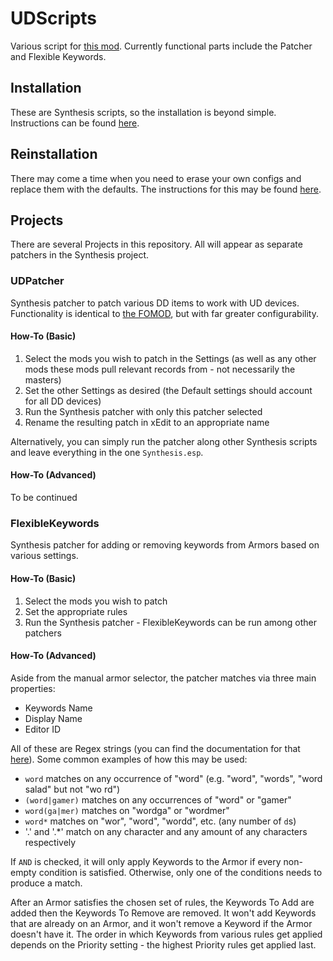 # UDScripts

Various script for [this mod](https://github.com/IHateMyKite/UnforgivingDevices). Currently functional parts include the Patcher and Flexible Keywords.

## Installation

These are Synthesis scripts, so the installation is beyond simple. Instructions can be found [here](https://github.com/Mutagen-Modding/Synthesis/wiki/Installation).

## Reinstallation

There may come a time when you need to erase your own configs and replace them with the defaults. The instructions for this may be found [here](https://github.com/Mutagen-Modding/Synthesis/wiki/Installation).

## Projects

There are several Projects in this repository. All will appear as separate patchers in the Synthesis project.

### UDPatcher

Synthesis patcher to patch various DD items to work with UD devices. Functionality is identical to [the FOMOD](https://github.com/IHateMyKite/UnforgivingDevices_FOMOD/tree/main), but with far greater configurability.

#### How-To (Basic)

1. Select the mods you wish to patch in the Settings (as well as any other mods these mods pull relevant records from - not necessarily the masters)
1. Set the other Settings as desired (the Default settings should account for all DD devices)
1. Run the Synthesis patcher with only this patcher selected
1. Rename the resulting patch in xEdit to an appropriate name

Alternatively, you can simply run the patcher along other Synthesis scripts and leave everything in the one `Synthesis.esp`.

#### How-To (Advanced)

To be continued

### FlexibleKeywords

Synthesis patcher for adding or removing keywords from Armors based on various settings.

#### How-To (Basic)

1. Select the mods you wish to patch
1. Set the appropriate rules
1. Run the Synthesis patcher - FlexibleKeywords can be run among other patchers

#### How-To (Advanced)

Aside from the manual armor selector, the patcher matches via three main properties:

 - Keywords Name
- Display Name
- Editor ID

All of these are Regex strings (you can find the documentation for that [here](https://learn.microsoft.com/en-us/dotnet/standard/base-types/regular-expression-language-quick-reference)). Some common examples of how this may be used:

 - `word` matches on any occurrence of "word" (e.g. "word", "words", "word salad" but not "wo rd")
- `(word|gamer)` matches on any occurrences of "word" or "gamer"
- `word(ga|mer)` matches on "wordga" or "wordmer"
- `word*` matches on "wor", "word", "wordd", etc. (any number of `d`s)
- '.' and '.*' match on any character and any amount of any characters respectively

If `AND` is checked, it will only apply Keywords to the Armor if every non-empty condition is satisfied. Otherwise, only one of the conditions needs to produce a match.

After an Armor satisfies the chosen set of rules, the Keywords To Add are added then the Keywords To Remove are removed. It won't add Keywords that are already on an Armor, and it won't remove a Keyword if the Armor doesn't have it. The order in which Keywords from various rules get applied depends on the Priority setting - the highest Priority rules get applied last.